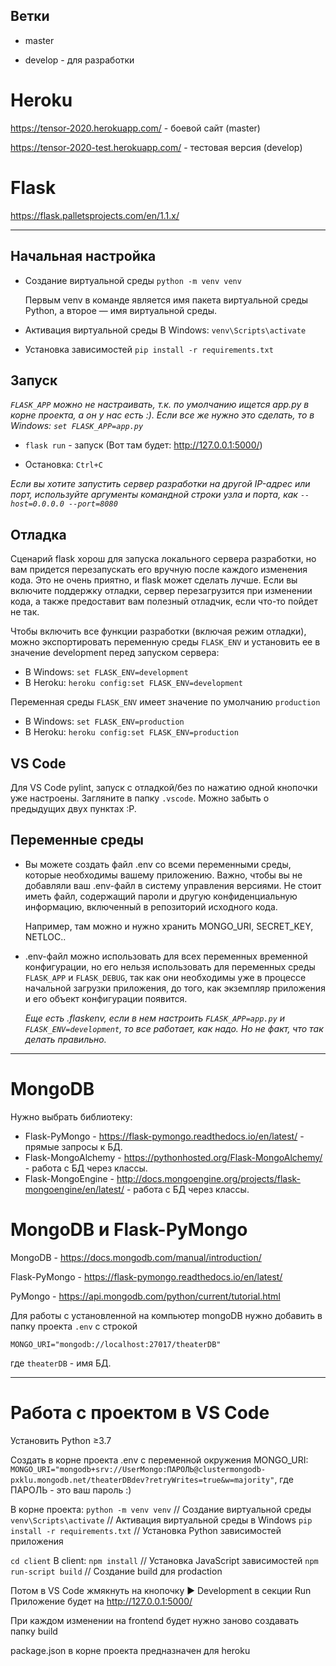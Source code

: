 ## Ветки

* master

* develop - для разработки

#  Heroku

https://tensor-2020.herokuapp.com/ - боевой сайт (master)

https://tensor-2020-test.herokuapp.com/ - тестовая версия (develop)

# Flask

https://flask.palletsprojects.com/en/1.1.x/

---

## Начальная настройка

* Создание виртуальной среды
`python -m venv venv`

    Первым venv в команде является имя пакета виртуальной среды Python, а второе — имя виртуальной среды.

* Активация виртуальной среды
В Windows: `venv\Scripts\activate`

* Установка зависимостей
`pip install -r requirements.txt`

## Запуск

 *`FLASK_APP` можно не настраивать, т.к. по умолчанию ищется app.py в корне проекта, а он у нас есть :). Если все же нужно это сделать, то в Windows: `set FLASK_APP=app.py`*

* `flask run` - запуск (Вот там будет: http://127.0.0.1:5000/)

* Остановка: `Ctrl+C`

*Eсли вы хотите запустить сервер разработки на другой IP-адрес или порт, используйте аргументы командной строки узла и порта, как `--host=0.0.0.0 --port=8080`*

## Отладка

Сценарий flask хорош для запуска локального сервера разработки, но вам придется перезапускать его вручную после каждого изменения кода. Это не очень приятно, и flask может сделать лучше. Если вы включите поддержку отладки, сервер перезагрузится при изменении кода, а также предоставит вам полезный отладчик, если что-то пойдет не так. 

Чтобы включить все функции разработки (включая режим отладки), можно экспортировать переменную среды `FLASK_ENV` и установить ее в значение development перед запуском сервера:

- В Windows: `set FLASK_ENV=development`
- В Heroku: `heroku config:set FLASK_ENV=development`

Переменная среды `FLASK_ENV` имеет значение по умолчанию `production`

- В Windows: `set FLASK_ENV=production`
- В Heroku: `heroku config:set FLASK_ENV=production`

## VS Code

Для VS Code pylint, запуск с отладкой/без по нажатию одной кнопочки уже настроены. Загляните в папку `.vscode`. Можно забыть о предыдущих двух пунктах :Р.

## Переменные среды

* Вы можете создать файл .env со всеми переменными среды, которые необходимы вашему приложению. Важно, чтобы вы не добавляли ваш .env-файл в систему управления версиями. Не стоит иметь файл, содержащий пароли и другую конфиденциальную информацию, включенный в репозиторий исходного кода.

    Например, там можно и нужно хранить MONGO_URI, SECRET_KEY, NETLOC..

* .env-файл можно использовать для всех переменных временной конфигурации, но его нельзя использовать для переменных среды `FLASK_APP` и `FLASK_DEBUG`, так как они необходимы уже в процессе начальной загрузки приложения, до того, как экземпляр приложения и его объект конфигурации появится.

    *Еще есть .flaskenv, если в нем настроить `FLASK_APP=app.py` и `FLASK_ENV=development`, то все работает, как надо. Но не факт, что так делать правильно.*

---

# MongoDB

Нужно выбрать библиотеку:

* Flask-PyMongo - https://flask-pymongo.readthedocs.io/en/latest/ - прямые запросы к БД.
* Flask-MongoAlchemy - https://pythonhosted.org/Flask-MongoAlchemy/ - работа с БД через классы.
* Flask-MongoEngine - http://docs.mongoengine.org/projects/flask-mongoengine/en/latest/ - работа с БД через классы.

# MongoDB и Flask-PyMongo

MongoDB - https://docs.mongodb.com/manual/introduction/

Flask-PyMongo - https://flask-pymongo.readthedocs.io/en/latest/

PyMongo - https://api.mongodb.com/python/current/tutorial.html

Для работы с установленной на компьютер mongoDB нужно добавить в папку проекта `.env` с строкой
    
`MONGO_URI="mongodb://localhost:27017/theaterDB"`

где `theaterDB` - имя БД.


---

# Работа с проектом в VS Code

Установить Python ≥3.7

Создать в корне проекта .env с переменной окружения MONGO_URI:
`MONGO_URI="mongodb+srv://UserMongo:ПАРОЛЬ@clustermongodb-pxklu.mongodb.net/theaterDBdev?retryWrites=true&w=majority"`, где ПАРОЛЬ - это ваш пароль :)

В корне проекта:
`python -m venv venv` // Создание виртуальной среды
`venv\Scripts\activate` // Активация виртуальной среды в Windows
`pip install -r requirements.txt` // Установка Python зависимостей приложения

`cd client`
В client:
`npm install`  // Установка JavaScript зависимостей
`npm run-script build`  // Создание build для prodaction

Потом в VS Code жмякнуть на кнопочку ► Development в секции Run
Приложение будет на http://127.0.0.1:5000/

При каждом изменении на frontend будет нужно заново создавать папку build

package.json в корне проекта предназначен для heroku

